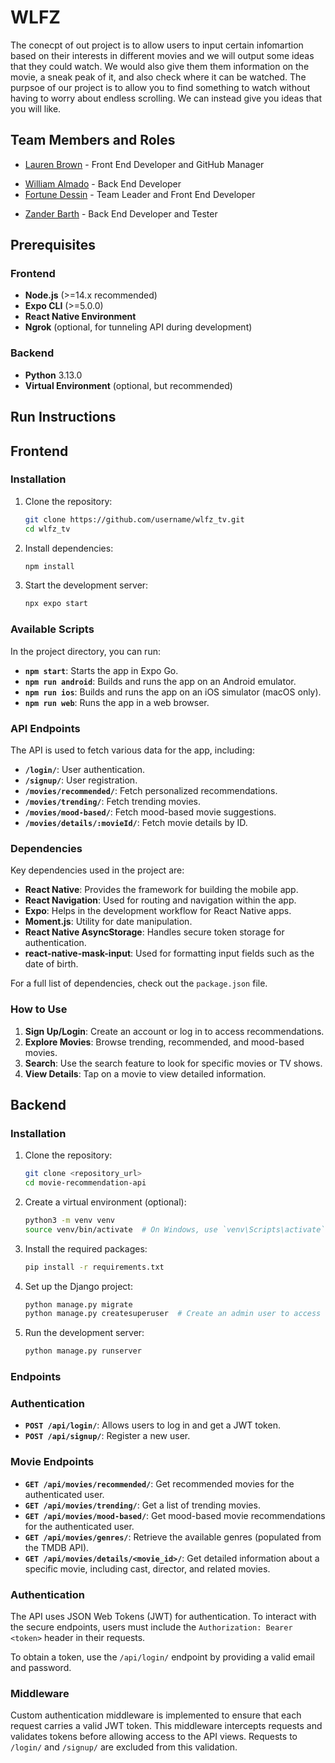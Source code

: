 # WLFZ

The conecpt of out project is to allow users to input certain infomartion based on their interests in different movies and we will output some ideas that they could watch. We would also give them them information on the movie, a sneak peak of it, and also check where it can be watched. The purpsoe of our project is to allow you to find something to watch without having to worry about endless scrolling. We can instead give you ideas that you will like.  

## Team Members and Roles

- [Lauren Brown](https://github.com/laurenbrown14/CIS350-HW2-Brown) - Front End Developer and GitHub Manager
* [William Almado](https://github.com/almado/CIS350-HW2-ALMADO) - Back End Developer
* [Fortune Dessin](https://github.com/FDessin/CIS350-HW2-Dessin) - Team Leader and Front End Developer
- [Zander Barth](https://github.com/ZanTheZan/CIS350-HW2-Barth.git) - Back End Developer and Tester

## Prerequisites

### Frontend
- **Node.js** (>=14.x recommended)
- **Expo CLI** (>=5.0.0)
- **React Native Environment**
- **Ngrok** (optional, for tunneling API during development)

### Backend
- **Python** 3.13.0
- **Virtual Environment** (optional, but recommended)

## Run Instructions

## Frontend

### Installation

1. Clone the repository:
   ```bash
   git clone https://github.com/username/wlfz_tv.git
   cd wlfz_tv
   ```
2. Install dependencies:
   ```bash
   npm install
   ```
3. Start the development server:
   ```bash
   npx expo start
   ```

### Available Scripts

In the project directory, you can run:

- **`npm start`**: Starts the app in Expo Go.
- **`npm run android`**: Builds and runs the app on an Android emulator.
- **`npm run ios`**: Builds and runs the app on an iOS simulator (macOS only).
- **`npm run web`**: Runs the app in a web browser.

### API Endpoints

The API is used to fetch various data for the app, including:

- **`/login/`**: User authentication.
- **`/signup/`**: User registration.
- **`/movies/recommended/`**: Fetch personalized recommendations.
- **`/movies/trending/`**: Fetch trending movies.
- **`/movies/mood-based/`**: Fetch mood-based movie suggestions.
- **`/movies/details/:movieId/`**: Fetch movie details by ID.

### Dependencies

Key dependencies used in the project are:

- **React Native**: Provides the framework for building the mobile app.
- **React Navigation**: Used for routing and navigation within the app.
- **Expo**: Helps in the development workflow for React Native apps.
- **Moment.js**: Utility for date manipulation.
- **React Native AsyncStorage**: Handles secure token storage for authentication.
- **react-native-mask-input**: Used for formatting input fields such as the date of birth.

For a full list of dependencies, check out the `package.json` file.

### How to Use

1. **Sign Up/Login**: Create an account or log in to access recommendations.
2. **Explore Movies**: Browse trending, recommended, and mood-based movies.
3. **Search**: Use the search feature to look for specific movies or TV shows.
4. **View Details**: Tap on a movie to view detailed information.

## Backend

### Installation
1. Clone the repository:
   ```bash
   git clone <repository_url>
   cd movie-recommendation-api
   ```
2. Create a virtual environment (optional):
   ```bash
   python3 -m venv venv
   source venv/bin/activate  # On Windows, use `venv\Scripts\activate`
   ```
3. Install the required packages:
   ```bash
   pip install -r requirements.txt
   ```
4. Set up the Django project:
   ```bash
   python manage.py migrate
   python manage.py createsuperuser  # Create an admin user to access the admin panel
   ```
5. Run the development server:
   ```bash
   python manage.py runserver
   ```

### Endpoints

### Authentication
- **`POST /api/login/`**: Allows users to log in and get a JWT token.
- **`POST /api/signup/`**: Register a new user.

### Movie Endpoints
- **`GET /api/movies/recommended/`**: Get recommended movies for the authenticated user.
- **`GET /api/movies/trending/`**: Get a list of trending movies.
- **`GET /api/movies/mood-based/`**: Get mood-based movie recommendations for the authenticated user.
- **`GET /api/movies/genres/`**: Retrieve the available genres (populated from the TMDB API).
- **`GET /api/movies/details/<movie_id>/`**: Get detailed information about a specific movie, including cast, director, and related movies.

### Authentication
The API uses JSON Web Tokens (JWT) for authentication. To interact with the secure endpoints, users must include the `Authorization: Bearer <token>` header in their requests.

To obtain a token, use the `/api/login/` endpoint by providing a valid email and password.

### Middleware
Custom authentication middleware is implemented to ensure that each request carries a valid JWT token. This middleware intercepts requests and validates tokens before allowing access to the API views. Requests to `/login/` and `/signup/` are excluded from this validation.

